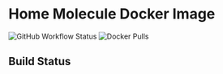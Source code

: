 # Home Molecule Docker Image


![GitHub Workflow Status](https://img.shields.io/github/workflow/status/pipseed/docker-bionic-ansible/Build?style=plastic) ![Docker Pulls](https://img.shields.io/docker/pulls/pipseed/docker-bionic-ansible)


## Build Status



